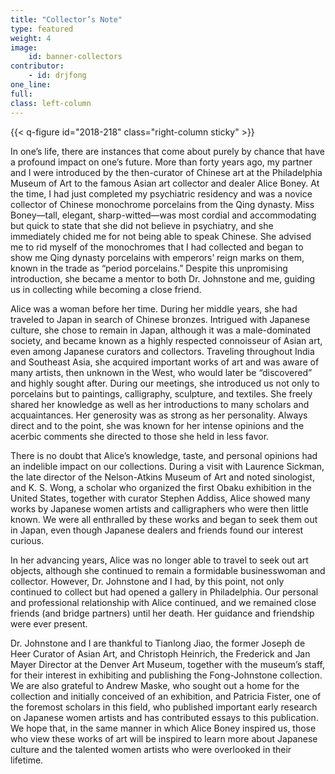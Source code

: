 ```yaml
---
title: "Collector’s Note"
type: featured
weight: 4
image: 
    id: banner-collectors
contributor:
    - id: drjfong
one_line:
full:
class: left-column
---
```


{{< q-figure id="2018-218" class="right-column sticky" >}}

In one’s life, there are instances that come about purely by chance that have a profound impact on one’s future. More than forty years ago, my partner and I were introduced by the then-curator of Chinese art at the Philadelphia Museum of Art to the famous Asian art collector and dealer Alice Boney. At the time, I had just completed my psychiatric residency and was a novice collector of Chinese monochrome porcelains from the Qing dynasty. Miss Boney—tall, elegant, sharp-witted—was most cordial and accommodating but quick to state that she did not believe in psychiatry, and she immediately chided me for not being able to speak Chinese. She advised me to rid myself of the monochromes that I had collected and began to show me Qing dynasty porcelains with emperors’ reign marks on them, known in the trade as “period porcelains.” Despite this unpromising introduction, she became a mentor to both Dr. Johnstone and me, guiding us in collecting while becoming a close friend. 

Alice was a woman before her time. During her middle years, she had traveled to Japan in search of Chinese bronzes. Intrigued with Japanese culture, she chose to remain in Japan, although it was a male-dominated society, and became known as a highly respected connoisseur of Asian art, even among Japanese curators and collectors. Traveling throughout India and Southeast Asia, she acquired important works of art and was aware of many artists, then unknown in the West, who would later be “discovered” and highly sought after. During our meetings, she introduced us not only to porcelains but to paintings, calligraphy, sculpture, and textiles. She freely shared her knowledge as well as her introductions to many scholars and acquaintances. Her generosity was as strong as her personality. Always direct and to the point, she was known for her intense opinions and the acerbic comments she directed to those she held in less favor.

There is no doubt that Alice’s knowledge, taste, and personal opinions had an indelible impact on our collections. During a visit with Laurence Sickman, the late director of the Nelson-Atkins Museum of Art and noted sinologist, and K. S. Wong, a scholar who organized the first Obaku exhibition in the United States, together with curator Stephen Addiss, Alice showed many works by Japanese women artists and calligraphers who were then little known. We were all enthralled by these works and began to seek them out in Japan, even though Japanese dealers and friends found our interest curious.

In her advancing years, Alice was no longer able to travel to seek out art objects, although she continued to remain a formidable businesswoman and collector. However, Dr. Johnstone and I had, by this point, not only continued to collect but had opened a gallery in Philadelphia. Our personal and professional relationship with Alice continued, and we remained close friends (and bridge partners) until her death. Her guidance and friendship were ever present.

Dr. Johnstone and I are thankful to Tianlong Jiao, the former Joseph de Heer Curator of Asian Art, and Christoph Heinrich, the Frederick and Jan Mayer Director at the Denver Art Museum, together with the museum’s staff, for their interest in exhibiting and publishing the Fong-Johnstone collection. We are also grateful to Andrew Maske, who sought out a home for the collection and initially conceived of an exhibition, and Patricia Fister, one of the foremost scholars in this field, who published important early research on Japanese women artists and has contributed essays to this publication. We hope that, in the same manner in which Alice Boney inspired us, those who view these works of art will be inspired to learn more about Japanese culture and the talented women artists who were overlooked in their lifetime.
